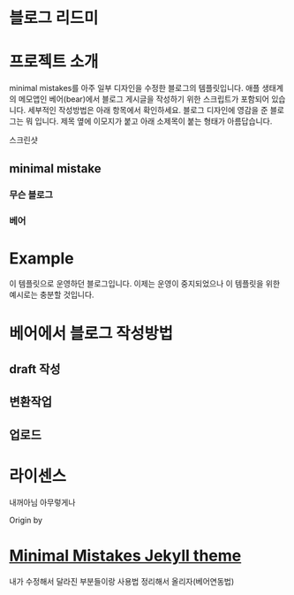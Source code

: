 # 블로그 리드미

# 프로젝트 소개

minimal mistakes를 아주 일부 디자인을 수정한 블로그의 템플릿입니다. 애플 생태계의 메모앱인 베어(bear)에서 블로그 게시글을 작성하기 위한 스크립트가 포함되어 있습니다. 세부적인 작성방법은 아래 항목에서 확인하세요. 블로그 디자인에 영감을 준 블로그는 뭐 입니다. 제목 옆에 이모지가 붙고 아래 소제목이 붙는 형태가 아름답습니다.

스크린샷

## minimal mistake

### 무슨 블로그

### 베어

# Example

이 템플릿으로 운영하던 블로그입니다. 이제는 운영이 중지되었으나 이 템플릿을 위한 예시로는 충분할 것입니다.

# 베어에서 블로그 작성방법

## draft 작성

## 변환작업

## 업로드

# 라이센스

내꺼아님 아무렇게나



Origin by

# [Minimal Mistakes Jekyll theme](https://mmistakes.github.io/minimal-mistakes/)



내가 수정해서 달라진 부분들이랑 사용법 정리해서 올리자(베어연동법)
